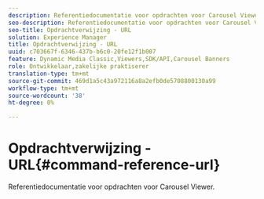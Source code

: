 ```yaml
---
description: Referentiedocumentatie voor opdrachten voor Carousel Viewer.
seo-description: Referentiedocumentatie voor opdrachten voor Carousel Viewer.
seo-title: Opdrachtverwijzing - URL
solution: Experience Manager
title: Opdrachtverwijzing - URL
uuid: c703667f-6346-437b-b6c0-20fe12f1b007
feature: Dynamic Media Classic,Viewers,SDK/API,Carousel Banners
role: Ontwikkelaar,zakelijke praktiserer
translation-type: tm+mt
source-git-commit: 469d1a5c43a972116a8a2efb0de5708800130a99
workflow-type: tm+mt
source-wordcount: '38'
ht-degree: 0%

---
```



# Opdrachtverwijzing - URL{#command-reference-url}

Referentiedocumentatie voor opdrachten voor Carousel Viewer.

